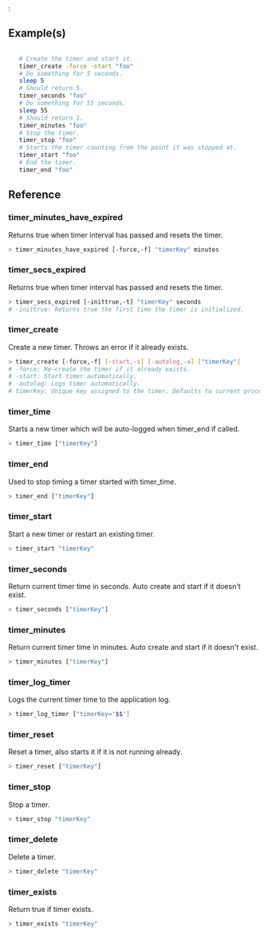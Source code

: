:

## Example(s)
```bash

   # Create the timer and start it.
   timer_create -force -start "foo"
   # Do something for 5 seconds.
   sleep 5
   # Should return 5.
   timer_seconds "foo"
   # Do something for 55 seconds.
   sleep 55
   # Should return 1.
   timer_minutes "foo"
   # Stop the timer.
   timer_stop "foo"
   # Starts the timer counting from the point it was stopped at.
   timer_start "foo"
   # End the timer.
   timer_end "foo"
```

## Reference


### timer_minutes_have_expired
Returns true when timer interval has passed and resets the timer.
```bash
> timer_minutes_have_expired [-force,-f] "timerKey" minutes
```

### timer_secs_expired
Returns true when timer interval has passed and resets the timer.
```bash
> timer_secs_expired [-inittrue,-t] "timerKey" seconds
# -inittrue: Returns true the first time the timer is initialized.
```

### timer_create
Create a new timer. Throws an error if it already exists.
```bash
> timer_create [-force,-f] [-start,-s] [-autolog,-a] ["timerKey"]
# -force: Re-create the timer if it already exists.
# -start: Start timer automatically.
# -autolog: Logs timer automatically.
# timerKey: Unique key assigned to the timer. Defaults to current process ID.
```

### timer_time
Starts a new timer which will be auto-logged when timer_end if called.
```bash
> timer_time ["timerKey"]
```

### timer_end
Used to stop timing a timer started with timer_time.
```bash
> timer_end ["timerKey"]
```

### timer_start
Start a new timer or restart an existing timer.
```bash
> timer_start "timerKey"
```

### timer_seconds
Return current timer time in seconds. Auto create and start if it doesn't exist.
```bash
> timer_seconds ["timerKey"]
```

### timer_minutes
Return current timer time in minutes. Auto create and start if it doesn't exist.
```bash
> timer_minutes ["timerKey"]
```

### timer_log_timer
Logs the current timer time to the application log.
```bash
> timer_log_timer ["timerKey='$$']
```

### timer_reset
Reset a timer, also starts it if it is not running already.
```bash
> timer_reset ["timerKey"]
```

### timer_stop
Stop a timer.
```bash
> timer_stop "timerKey"
```

### timer_delete
Delete a timer.
```bash
> timer_delete "timerKey"
```

### timer_exists
Return true if timer exists.
```bash
> timer_exists "timerKey"
```

